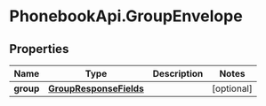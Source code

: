 # PhonebookApi.GroupEnvelope

## Properties
Name | Type | Description | Notes
------------ | ------------- | ------------- | -------------
**group** | [**GroupResponseFields**](.md) |  | [optional] 


